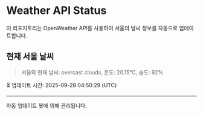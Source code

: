 
# Weather API Status

이 리포지토리는 OpenWeather API를 사용하여 서울의 날씨 정보를 자동으로 업데이트합니다.

## 현재 서울 날씨
> 서울의 현재 날씨: overcast clouds, 온도: 20.15°C, 습도: 92%

⏳ 업데이트 시간: 2025-09-28 04:50:29 (UTC)

---
자동 업데이트 봇에 의해 관리됩니다.
